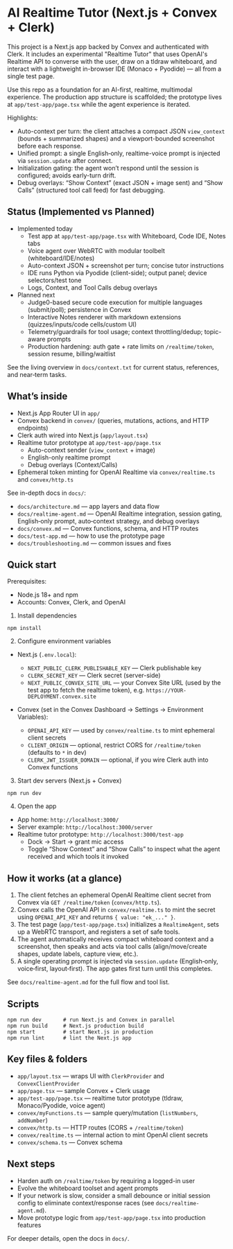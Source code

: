 # AI Realtime Tutor (Next.js + Convex + Clerk)

This project is a Next.js app backed by Convex and authenticated with Clerk. It includes an experimental "Realtime Tutor" that uses OpenAI's Realtime API to converse with the user, draw on a tldraw whiteboard, and interact with a lightweight in-browser IDE (Monaco + Pyodide) — all from a single test page.

Use this repo as a foundation for an AI-first, realtime, multimodal experience. The production app structure is scaffolded; the prototype lives at `app/test-app/page.tsx` while the agent experience is iterated.

Highlights:
- Auto-context per turn: the client attaches a compact JSON `view_context` (bounds + summarized shapes) and a viewport-bounded screenshot before each response.
- Unified prompt: a single English‑only, realtime-voice prompt is injected via `session.update` after connect.
- Initialization gating: the agent won’t respond until the session is configured; avoids early-turn drift.
- Debug overlays: “Show Context” (exact JSON + image sent) and “Show Calls” (structured tool call feed) for fast debugging.

## Status (Implemented vs Planned)

- Implemented today
  - Test app at `app/test-app/page.tsx` with Whiteboard, Code IDE, Notes tabs
  - Voice agent over WebRTC with modular toolbelt (whiteboard/IDE/notes)
  - Auto-context JSON + screenshot per turn; concise tutor instructions
  - IDE runs Python via Pyodide (client-side); output panel; device selectors/test tone
  - Logs, Context, and Tool Calls debug overlays
- Planned next
  - Judge0-based secure code execution for multiple languages (submit/poll); persistence in Convex
  - Interactive Notes renderer with markdown extensions (quizzes/inputs/code cells/custom UI)
  - Telemetry/guardrails for tool usage; context throttling/dedup; topic-aware prompts
  - Production hardening: auth gate + rate limits on `/realtime/token`, session resume, billing/waitlist

See the living overview in `docs/context.txt` for current status, references, and near‑term tasks.

## What’s inside

- Next.js App Router UI in `app/`
- Convex backend in `convex/` (queries, mutations, actions, and HTTP endpoints)
- Clerk auth wired into Next.js (`app/layout.tsx`)
- Realtime tutor prototype at `app/test-app/page.tsx`
  - Auto-context sender (`view_context` + image)
  - English-only realtime prompt
  - Debug overlays (Context/Calls)
- Ephemeral token minting for OpenAI Realtime via `convex/realtime.ts` and `convex/http.ts`

See in-depth docs in `docs/`:

- `docs/architecture.md` — app layers and data flow
- `docs/realtime-agent.md` — OpenAI Realtime integration, session gating, English‑only prompt, auto‑context strategy, and debug overlays
- `docs/convex.md` — Convex functions, schema, and HTTP routes
- `docs/test-app.md` — how to use the prototype page
- `docs/troubleshooting.md` — common issues and fixes

## Quick start

Prerequisites:

- Node.js 18+ and npm
- Accounts: Convex, Clerk, and OpenAI

1) Install dependencies

```
npm install
```

2) Configure environment variables

- Next.js (`.env.local`):
  - `NEXT_PUBLIC_CLERK_PUBLISHABLE_KEY` — Clerk publishable key
  - `CLERK_SECRET_KEY` — Clerk secret (server-side)
  - `NEXT_PUBLIC_CONVEX_SITE_URL` — your Convex Site URL (used by the test app to fetch the realtime token), e.g. `https://YOUR-DEPLOYMENT.convex.site`

- Convex (set in the Convex Dashboard → Settings → Environment Variables):
  - `OPENAI_API_KEY` — used by `convex/realtime.ts` to mint ephemeral client secrets
  - `CLIENT_ORIGIN` — optional, restrict CORS for `/realtime/token` (defaults to `*` in dev)
  - `CLERK_JWT_ISSUER_DOMAIN` — optional, if you wire Clerk auth into Convex functions

3) Start dev servers (Next.js + Convex)

```
npm run dev
```

4) Open the app

- App home: `http://localhost:3000/`
- Server example: `http://localhost:3000/server`
- Realtime tutor prototype: `http://localhost:3000/test-app`
  - Dock → Start → grant mic access
  - Toggle “Show Context” and “Show Calls” to inspect what the agent received and which tools it invoked

## How it works (at a glance)

1. The client fetches an ephemeral OpenAI Realtime client secret from Convex via `GET /realtime/token` (`convex/http.ts`).
2. Convex calls the OpenAI API in `convex/realtime.ts` to mint the secret using `OPENAI_API_KEY` and returns `{ value: "ek_..." }`.
3. The test page (`app/test-app/page.tsx`) initializes a `RealtimeAgent`, sets up a WebRTC transport, and registers a set of safe tools.
4. The agent automatically receives compact whiteboard context and a screenshot, then speaks and acts via tool calls (align/move/create shapes, update labels, capture view, etc.).
5. A single operating prompt is injected via `session.update` (English‑only, voice‑first, layout‑first). The app gates first turn until this completes.

See `docs/realtime-agent.md` for the full flow and tool list.

## Scripts

```
npm run dev       # run Next.js and Convex in parallel
npm run build     # Next.js production build
npm start         # start Next.js in production
npm run lint      # lint the Next.js app
```

## Key files & folders

- `app/layout.tsx` — wraps UI with `ClerkProvider` and `ConvexClientProvider`
- `app/page.tsx` — sample Convex + Clerk usage
- `app/test-app/page.tsx` — realtime tutor prototype (tldraw, Monaco/Pyodide, voice agent)
- `convex/myFunctions.ts` — sample query/mutation (`listNumbers`, `addNumber`)
- `convex/http.ts` — HTTP routes (CORS + `/realtime/token`)
- `convex/realtime.ts` — internal action to mint OpenAI client secrets
- `convex/schema.ts` — Convex schema

## Next steps

- Harden auth on `/realtime/token` by requiring a logged-in user
- Evolve the whiteboard toolset and agent prompts
- If your network is slow, consider a small debounce or initial session config to eliminate context/response races (see `docs/realtime-agent.md`).
- Move prototype logic from `app/test-app/page.tsx` into production features

For deeper details, open the docs in `docs/`.
